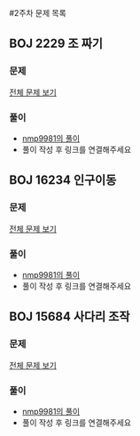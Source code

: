 #2주차 문제 목록
## BOJ 2229 조 짜기
### 문제
[전체 문제 보기](https://www.acmicpc.net/problem/2229)

### 풀이
- [nmp9981의 풀이](https://blog.naver.com/tybnasgo/222549242531)
- 풀이 작성 후 링크를 연결해주세요

## BOJ 16234 인구이동
### 문제
[전체 문제 보기](https://www.acmicpc.net/problem/16234)

### 풀이
- [nmp9981의 풀이](https://blog.naver.com/tybnasgo/222550416085)
- 풀이 작성 후 링크를 연결해주세요

## BOJ 15684 사다리 조작
### 문제
[전체 문제 보기](https://www.acmicpc.net/problem/15684)

### 풀이
- [nmp9981의 풀이](https://blog.naver.com/tybnasgo/222550237348)
- 풀이 작성 후 링크를 연결해주세요
